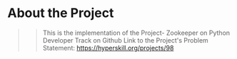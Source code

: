 # About the Project
> > This is the implementation of the Project- Zookeeper on Python Developer Track on Github
    Link to the Project's Problem Statement: https://hyperskill.org/projects/98
